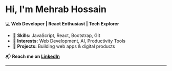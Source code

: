 # Hi, I'm **Mehrab Hossain** 

💻 **Web Developer | React Enthusiast | Tech Explorer**  

- 🔹 **Skills:** JavaScript, React, Bootstrap, Git  
- 🔹 **Interests:** Web Development, AI, Productivity Tools  
- 🔹 **Projects:** Building web apps & digital products  

📬 **Reach me on [LinkedIn](https://www.linkedin.com/in/dev-mehrab/)**  

---
